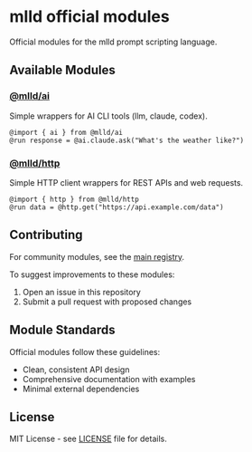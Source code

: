 # mlld official modules

Official modules for the mlld prompt scripting language.

## Available Modules

### [@mlld/ai](./ai/) 
Simple wrappers for AI CLI tools (llm, claude, codex).

```mlld
@import { ai } from @mlld/ai
@run response = @ai.claude.ask("What's the weather like?")
```

### [@mlld/http](./http/)
Simple HTTP client wrappers for REST APIs and web requests.

```mlld
@import { http } from @mlld/http  
@run data = @http.get("https://api.example.com/data")
```
## Contributing

For community modules, see the [main registry](https://github.com/mlld-lang/registry).

To suggest improvements to these modules:
1. Open an issue in this repository
2. Submit a pull request with proposed changes

## Module Standards

Official modules follow these guidelines:
- Clean, consistent API design
- Comprehensive documentation with examples
- Minimal external dependencies

## License

MIT License - see [LICENSE](./LICENSE) file for details.
